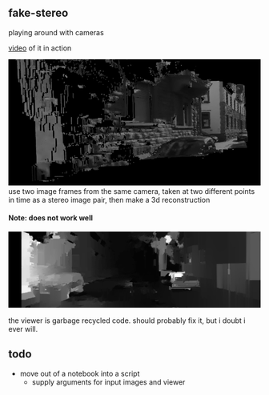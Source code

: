 fake-stereo
---
playing around with cameras

[video](https://www.youtube.com/watch?v=Jq6Y4xFgfBE&list=PLz9N52s5FSIUFNoLjyNy_9EW42Ngy6ipn) of it in action


![img](resources/demo.png)
use two image frames from the same camera, taken at two different points in time as a stereo image pair, then make a 3d reconstruction

#### Note: does not work well
![img](resources/fail.png)


the viewer is garbage recycled code. should probably fix it, but i doubt i ever will.

todo
---
 - move out of a notebook into a script
    - supply arguments for input images and viewer
